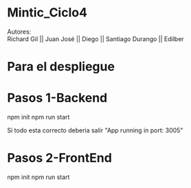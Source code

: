 # Mintic_Ciclo4


Autores:  
Richard Gil || 
Juan José || 
Diego || 
Santiago Durango || 
Edilber 



# Para el despliegue
# Pasos 1-Backend
npm init
npm run start

Si todo esta correcto deberia salir "App running in port: 3005"

# Pasos 2-FrontEnd
npm init
npm run start

